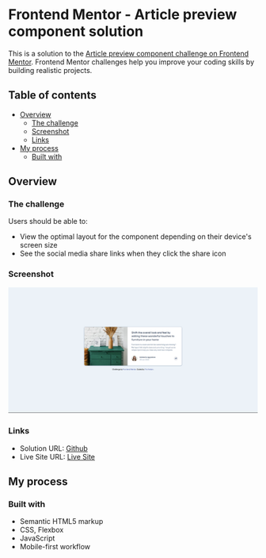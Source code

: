 # Frontend Mentor - Article preview component solution

This is a solution to the [Article preview component challenge on Frontend Mentor](https://www.frontendmentor.io/challenges/article-preview-component-dYBN_pYFT). Frontend Mentor challenges help you improve your coding skills by building realistic projects. 

## Table of contents

- [Overview](#overview)
  - [The challenge](#the-challenge)
  - [Screenshot](#screenshot)
  - [Links](#links)
- [My process](#my-process)
  - [Built with](#built-with)

## Overview

### The challenge

Users should be able to:

- View the optimal layout for the component depending on their device's screen size
- See the social media share links when they click the share icon

### Screenshot

![](./design/desktop-result.png)

### Links

- Solution URL: [Github](https://github.com/timavidon/Article-preview-component)
- Live Site URL: [Live Site](https://timavidon.github.io/Article-preview-component/)

## My process

### Built with

- Semantic HTML5 markup
- CSS, Flexbox
- JavaScript
- Mobile-first workflow

